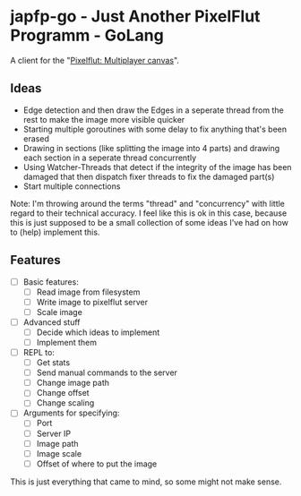 # japfp-go - Just Another PixelFlut Programm - GoLang
A client for the "[Pixelflut: Multiplayer canvas](https://github.com/defnull/pixelflut)".

## Ideas
- Edge detection and then draw the Edges in a seperate thread from the rest to make the image more visible quicker
- Starting multiple goroutines with some delay to fix anything that's been erased
- Drawing in sections (like splitting the image into 4 parts) and drawing each section in a seperate thread concurrently
- Using Watcher-Threads that detect if the integrity of the image has been damaged that then dispatch fixer threads to fix the damaged part(s)
- Start multiple connections

Note: I'm throwing around the terms "thread" and "concurrency" with little regard to their technical accuracy. I feel like this is ok in this case, because this is just supposed to be a small collection of some ideas I've had on how to (help) implement this.

## Features
- [ ] Basic features:
  - [ ] Read image from filesystem
  - [ ] Write image to pixelflut server
  - [ ] Scale image
- [ ] Advanced stuff
  - [ ] Decide which ideas to implement
  - [ ] Implement them
- [ ] REPL to:
  - [ ] Get stats
  - [ ] Send manual commands to the server
  - [ ] Change image path
  - [ ] Change offset
  - [ ] Change scaling
- [ ] Arguments for specifying:
  - [ ] Port
  - [ ] Server IP
  - [ ] Image path
  - [ ] Image scale
  - [ ] Offset of where to put the image

This is just everything that came to mind, so some might not make sense.
